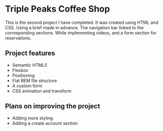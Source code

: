 # Triple Peaks Coffee Shop

This is the second project I have completed. It was created using HTML and CSS. Using a brief made in advance. The navigation bar linked to the corresponding sections. While implementing videos, and a form section for reservations.

## Project features

- Semantic HTML5
- Flexbox
- Positioning
- Flat BEM file structure
- A custom form
- CSS animation and transform

## Plans on improving the project

- Adding more styling
-  Adding a create account section
